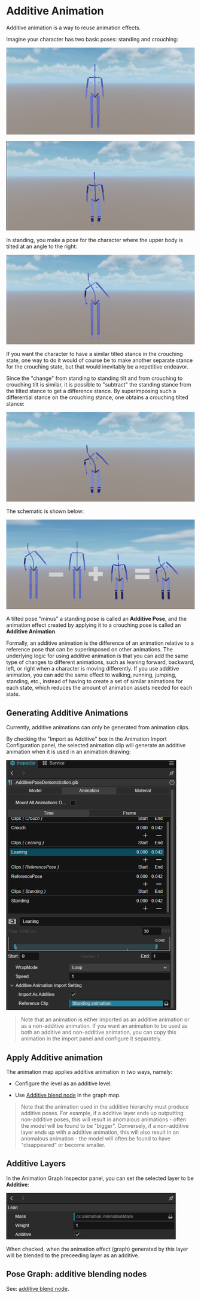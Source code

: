 # Additive Animation

Additive animation is a way to reuse animation effects.

Imagine your character has two basic poses: standing and crouching:

![img](./figures/standing-pose.png)

![img](./figures/crouch-pose.png)

In standing, you make a pose for the character where the upper body is tilted at an angle to the right:

![](./figures/leaning-pose.png)

If you want the character to have a similar tilted stance in the crouching state, one way to do it would of course be to make another separate stance for the crouching state, but that would inevitably be a repetitive endeavor.

Since the "change" from standing to standing tilt and from crouching to crouching tilt is similar, it is possible to "subtract" the standing stance from the tilted stance to get a difference stance. By superimposing such a differential stance on the crouching stance, one obtains a crouching tilted stance:

![](./figures/crouch%2Bleaning-pose.png)

The schematic is shown below:

![](./figures/cover.png)

A tilted pose "minus" a standing pose is called an **Additive Pose**, and the animation effect created by applying it to a crouching pose is called an **Additive Animation**.

Formally, an additive animation is the difference of an animation relative to a reference pose that can be superimposed on other animations. The underlying logic for using additive animation is that you can add the same type of changes to different animations, such as leaning forward, backward, left, or right when a character is moving differently. If you use additive animation, you can add the same effect to walking, running, jumping, standing, etc., instead of having to create a set of similar animations for each state, which reduces the amount of animation assets needed for each state.

## Generating Additive Animations

Currently, additive animations can only be generated from animation clips.

By checking the "Import as Additive" box in the Animation Import Configuration panel, the selected animation clip will generate an additive animation when it is used in an animation drawing:

![](./figures/import-setting-import-as-additive.png)

> Note that an animation is either imported as an additive animation or as a non-additive animation.
> If you want an animation to be used as both an additive and non-additive animation, you can copy this animation in the import panel and configure it separately.

## Apply Additive animation

The animation map applies additive animation in two ways, namely:

- Configure the level as an additive level.

- Use [Additive blend node](../procedural-animation/pose-graph/pose-nodes/blend-poses.md#Additive-blending) in the graph map.

> Note that the animation used in the additive hierarchy must produce additive poses.
> For example, if a additive layer ends up outputting non-additive poses, this will result in anomalous animations - often the model will be found to be "bigger".
> Conversely, if a non-additive layer ends up with a additive animation, this will also result in an anomalous animation - the model will often be found to have "disappeared" or become smaller.

## Additive Layers

In the Animation Graph Inspector panel, you can set the selected layer to be **Additive**:

![](./figures/layer-additive.png)

When checked, when the animation effect (graph) generated by this layer will be blended to the preceeding layer as an additive.

## Pose Graph: additive blending nodes

See: [additive blend node](../procedural-animation/pose-graph/pose-nodes/blend-poses.md#additive-blending).
